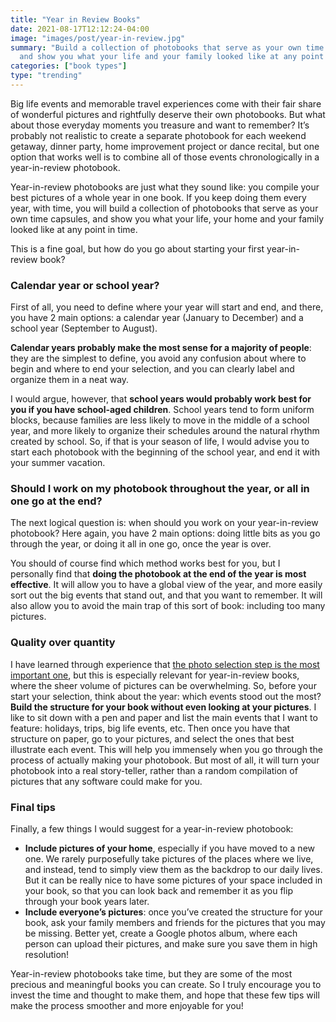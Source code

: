 ```yaml
---
title: "Year in Review Books"
date: 2021-08-17T12:12:24-04:00
image: "images/post/year-in-review.jpg"
summary: "Build a collection of photobooks that serve as your own time capsules,
  and show you what your life and your family looked like at any point in time."
categories: ["book types"]
type: "trending"
---
```


Big life events and memorable travel experiences come with their fair share of
wonderful pictures and rightfully deserve their own photobooks. But what about those
everyday moments you treasure and want to remember? It’s probably not realistic to
create a separate photobook for each weekend getaway, dinner party, home improvement
project or dance recital, but one option that works well is to combine all of those
events chronologically in a year-in-review photobook.

Year-in-review photobooks are just what they sound like: you compile your best
pictures of a whole year in one book. If you keep doing them every year, with time,
you will build a collection of photobooks that serve as your own time capsules, and
show you what your life, your home and your family looked like at any point in time.

This is a fine goal, but how do you go about starting your first year-in-review book?

### Calendar year or school year?

First of all, you need to define where your year will start and end, and there,
you have 2 main options: a calendar year (January to December) and a school year
(September to August).

**Calendar years probably make the most sense for a majority of people**: they are the
simplest to define, you avoid any confusion about where to begin and where to end your
selection, and you can clearly label and organize them in a neat way.

I would argue, however, that **school years would probably work best for you if you
have school-aged children**. School years tend to form uniform blocks, because families
are less likely to move in the middle of a school year, and more likely to organize
their schedules around the natural rhythm created by school. So, if that is your
season of life, I would advise you to start each photobook with the beginning of
the school year, and end it with your summer vacation.

### Should I work on my photobook throughout the year, or all in one go at the end?

The next logical question is: when should you work on your year-in-review photobook?
Here again, you have 2 main options: doing little bits as you go through the year, or
doing it all in one go, once the year is over.

You should of course find which method works best for you, but I personally find
that **doing the photobook at the end of the year is most effective**. It will allow
you to have a global view of the year, and more easily sort out the big events that
stand out, and that you want to remember. It will also allow you to avoid the main
trap of this sort of book: including too many pictures.

### Quality over quantity

I have learned through experience that
[the photo selection step is the most important one](/post/photo-selection), but this is
especially relevant for year-in-review books, where the sheer volume of pictures
can be overwhelming. So, before your start your selection, think about the year:
which events stood out the most? **Build the structure for your book without even
looking at your pictures**. I like to sit down with a pen and paper and list the main
events that I want to feature: holidays, trips, big life events, etc. Then once you
have that structure on paper, go to your pictures, and select the ones that best
illustrate each event. This will help you immensely when you go through the process
of actually making your photobook. But most of all, it will turn your photobook into
a real story-teller, rather than a random compilation of pictures that any software
could make for you.

### Final tips

Finally, a few things I would suggest for a year-in-review photobook:

- **Include pictures of your home**, especially if you have moved to a new one. We
  rarely purposefully take pictures of the places where we live, and instead, tend to
  simply view them as the backdrop to our daily lives. But it can be really nice to have
  some pictures of your space included in your book, so that you can look back and
  remember it as you flip through your book years later.
- **Include everyone’s pictures**: once you’ve created the structure for your book,
  ask your family members and friends for the pictures that you may be missing. Better
  yet, create a Google photos album, where each person can upload their pictures, and
  make sure you save them in high resolution!

Year-in-review photobooks take time, but they are some of the most precious and
meaningful books you can create. So I truly encourage you to invest the time and
thought to make them, and hope that these few tips will make the process smoother
and more enjoyable for you!

